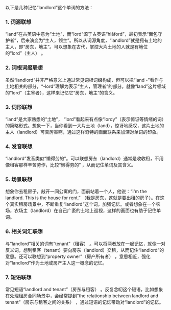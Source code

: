 以下是几种记忆“landlord”这个单词的方法：

### 1. 词源联想
“land”在古英语中意为“土地”，而“lord”源于古英语“hlāford”，最初表示“面包守护者”，后来演变为“主人，领主”。所以从词源角度，“landlord”就是拥有土地的主人，即“房东，地主”。可以想象在古代，掌控大片土地的人就是有地位的“lord”（主人） 。

### 2. 词根词缀联想
虽然“landlord”并非严格意义上通过常见词根词缀构成，但可以把“land -”看作与土地相关的部分，“-lord”理解为表示“主人，管理者”的部分。就像“land”这片领域的“lord”（主宰者），这样来记忆它“房东，地主”的含义。

### 3. 词形联想
“land”是大家熟悉的“土地”， “lord”看起来有点像“lordy”（表示惊讶等情绪的词）的简略形式。想象一下，当你看到一大片土地（land），惊讶地感叹，这片土地的主人（landlord）可真厉害啊，通过这样奇特的画面联系来加深对单词的印象。

### 4. 发音联想
“landlord”发音类似“懒得劳的”。可以联想房东（landlord）通常是收收租，不用像租客那样辛苦劳作，比较“懒得劳的” ，从而记住单词及其含义。

### 5. 场景联想
想象你去租房子，敲开一间公寓的门，面前站着一个人，他说：“I'm the landlord. This is the house for rent.” （我是房东，这就是要出租的房子）。在这个真实租房场景中，不断重复“landlord”这个词，加强记忆。或者想象在一个农场，农场主（landlord）在自己广袤的土地上巡视，这样的画面也有助于记住单词。

### 6. 相关词汇联想
与“landlord”相关的词有“tenant”（租客） 。可以将两者放在一起记忆，就像一对反义词，想到租客（tenant）要向房东（landlord）交租，从而记住“landlord”的意思。还可以联想到“property owner”（房产所有者） ，意思相近，强化对“landlord”作为土地或房产主人这一概念的记忆。

### 7. 短语联想
常见短语“landlord and tenant”（房东与租客） 。反复念叨这个短语，比如想象在处理租房合同场景中，会经常提到“the relationship between landlord and tenant”（房东与租客之间的关系） ，通过短语的记忆带动对“landlord”的记忆。 